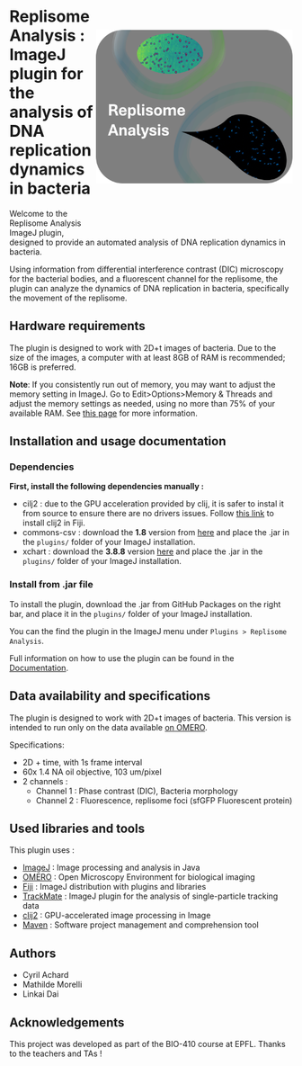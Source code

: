 <img src="docs/resources/logo.png" alt="Logo" width="350" align="right" vspace = "80"/>

# Replisome Analysis : ImageJ plugin for the analysis of DNA replication dynamics in bacteria

Welcome to the Replisome Analysis ImageJ plugin, designed to provide an automated analysis of DNA replication dynamics in bacteria.

Using information from differential interference contrast (DIC) microscopy for the bacterial bodies, and a fluorescent channel for the replisome, 
the plugin can analyze the dynamics of DNA replication in bacteria, specifically the movement of the replisome. 

## Hardware requirements

The plugin is designed to work with 2D+t images of bacteria.
Due to the size of the images, a computer with at least 8GB of RAM is recommended; 16GB is preferred.

**Note**:
If you consistently run out of memory, you may want to adjust the memory setting in ImageJ.
Go to Edit>Options>Memory & Threads and adjust the memory settings as needed, using no more than 75% of your available RAM.
See [this page](https://docs.openmicroscopy.org/bio-formats/5.7.1/users/imagej/managing-memory.html#increasing-imagej-fijis-memory) for more information. 

## Installation and usage documentation

### Dependencies

**First, install the following dependencies manually :**

- cilj2 : due to the GPU acceleration provided by clij, it is safer to instal it from source to ensure there are no drivers issues.
  Follow [this link](https://clij.github.io/clij2-docs/installationInFiji) to install clij2 in Fiji.
- commons-csv : download the **1.8** version from [here](https://archive.apache.org/dist/commons/csv/binaries/) and place the .jar in the `plugins/` folder of your ImageJ installation.
- xchart : download the **3.8.8** version [here](https://knowm.org/open-source/xchart/xchart-change-log/) and place the .jar in the `plugins/` folder of your ImageJ installation.

### Install from .jar file

To install the plugin, download the .jar from GitHub Packages on the right bar, and place it in the `plugins/` folder of your ImageJ installation.

You can the find the plugin in the ImageJ menu under `Plugins > Replisome Analysis`.

Full information on how to use the plugin can be found in the [Documentation](https://c-achard.github.io/bioimage-informatics-BIO410-project/).

## Data availability and specifications

The plugin is designed to work with 2D+t images of bacteria. 
This version is intended to run only on the data available [on OMERO](https://omero.epfl.ch/webclient/?show=project-2857).

Specifications:

- 2D + time, with 1s frame interval
- 60x 1.4 NA oil objective, 103 um/pixel
- 2 channels :
    - Channel 1 : Phase contrast (DIC), Bacteria morphology
    - Channel 2 : Fluorescence, replisome foci (sfGFP Fluorescent protein)

## Used libraries and tools

This plugin uses :

- [ImageJ](https://imagej.net/) : Image processing and analysis in Java
- [OMERO](https://www.openmicroscopy.org/omero/) : Open Microscopy Environment for biological imaging
- [Fiji](https://fiji.sc/) : ImageJ distribution with plugins and libraries
- [TrackMate](https://imagej.net/plugins/trackmate/) : ImageJ plugin for the analysis of single-particle tracking data
- [clij2](https://clij.github.io/) : GPU-accelerated image processing in Image
- [Maven](https://maven.apache.org/) : Software project management and comprehension tool

## Authors

- Cyril Achard
- Mathilde Morelli
- Linkai Dai

## Acknowledgements

This project was developed as part of the BIO-410 course at EPFL.
Thanks to the teachers and TAs !
